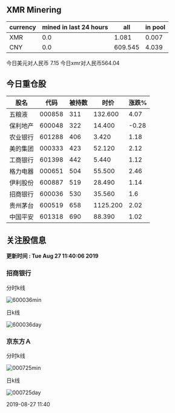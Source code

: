 ## XMR Minering

|currency|mined in last 24 hours|all|in pool|
|---|---|---|---|
|XMR|0.0|1.081|0.007|
|CNY|0.0|609.545|4.039|

今日美元对人民币 7.15	今日xmr对人民币564.04


## 今日重仓股 

|股名|代码|被持数|时价|涨跌%|
|---|---|---|---|---|
|五粮液|000858|311|132.600|4.07|
|保利地产|600048|322|14.400|-0.28|
|农业银行|601288|406|3.420|1.18|
|美的集团|000333|423|52.120|2.12|
|工商银行|601398|442|5.440|1.12|
|格力电器|000651|504|55.500|2.46|
|伊利股份|600887|519|28.490|1.14|
|招商银行|600036|530|35.560|1.6|
|贵州茅台|600519|658|1125.200|2.02|
|中国平安|601318|690|88.390|1.02|

## 关注股信息
**更新时间 : Tue Aug 27 11:40:06 2019**
### 招商银行 
分时k线

![600036min](http://image.sinajs.cn/newchart/min/n/sh600036.gif)

日k线

![600036day](http://image.sinajs.cn/newchart/daily/n/sh600036.gif)

### 京东方Ａ 
分时k线

![000725min](http://image.sinajs.cn/newchart/min/n/sz000725.gif)

日k线

![000725day](http://image.sinajs.cn/newchart/daily/n/sz000725.gif)

2019-08-27 11:40